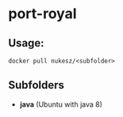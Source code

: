 # port-royal

## Usage:
```
docker pull nukesz/<subfolder>
```

## Subfolders

- **java** (Ubuntu with java 8)

